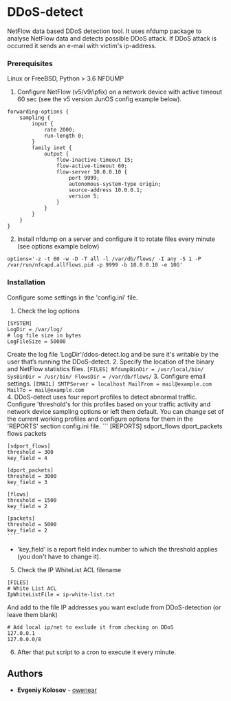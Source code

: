 # DDoS-detect
NetFlow data based DDoS detection tool.
It uses nfdump package to analyse NetFlow data and detects possible DDoS attack.
If DDoS attack is occurred it sends an e-mail with victim's ip-address.

### Prerequisites
Linux or FreeBSD, Python > 3.6
NFDUMP

1. Configure NetFlow (v5/v9/ipfix) on a network device with active timeout 60 sec (see the v5 version JunOS config example below).
```
forwarding-options {
    sampling {
        input {
            rate 2000;
            run-length 0;
        }
        family inet {
            output {
                flow-inactive-timeout 15;
                flow-active-timeout 60; 
                flow-server 10.0.0.10 {
                    port 9999;
                    autonomous-system-type origin;
                    source-address 10.0.0.1;
                    version 5;
                }
            }
        }
    }
}
```
2. Install nfdump on a server and configure it to rotate files every minute (see options example below)
```
options='-z -t 60 -w -D -T all -l /var/db/flows/ -I any -S 1 -P /var/run/nfcapd.allflows.pid -p 9999 -b 10.0.0.10 -e 10G'
```

### Installation
Configure some settings in the 'config.ini' file.
1. Check the log options
```
[SYSTEM]
LogDir = /var/log/
# log file size in bytes
LogFileSize = 50000
```
Create the log file 'LogDir'/ddos-detect.log and be sure it's writable by the user that’s running the DDoS-detect.
2. Specify the location of the binary and NetFlow statistics files.
    ```
    [FILES]
    NfdumpBinDir = /usr/local/bin/
    SysBinDir = /usr/bin/
    FlowsDir = /var/db/flows/
    ```
3. Configure email settings.
    ```
    [EMAIL]
    SMTPServer = localhost
    MailFrom = mail@example.com
    MailTo = mail@example.com
    ```   
4. DDoS-detect uses four report profiles to detect abnormal traffic. Configure 'threshold's for this profiles based on your traffic activity and network device sampling options or left them default. You can change set of the current working profiles and configure options for them in the 'REPORTS' section config.ini file.
    ```
    [REPORTS]
    sdport_flows
    dport_packets
    flows
    packets

    [sdport_flows]
    threshold = 300
    key_field = 4
    
    [dport_packets]
    threshold = 3000
    key_field = 3
    
    [flows]
    threshold = 1500
    key_field = 2
    
    [packets]
    threshold = 5000
    key_field = 2
    ```
- 'key_field' is a report field index number to which the threshold applies (you don't have to change it).
5. Check the IP WhiteList ACL filename
```
[FILES]
# White List ACL
IpWhiteListFile = ip-white-list.txt
```
And add to the file IP addresses you want exclude from DDoS-detection (or leave them blank)
```
# Add local ip/net to exclude it from checking on DDoS
127.0.0.1
127.0.0.0/8
```

6. After that put script to a cron to execute it every minute. 


## Authors

* **Evgeniy Kolosov** - [owenear](https://github.com/owenear)

